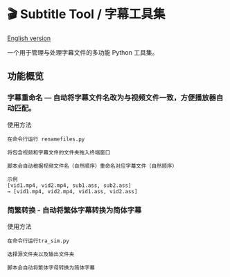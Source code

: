 # 🎬 Subtitle Tool / 字幕工具集 

[English version](https://github.com/HungryNeko/Subtitle_tool/blob/main/README_EN)

一个用于管理与处理字幕文件的多功能 Python 工具集。
## 功能概览 
### 字幕重命名 — 自动将字幕文件名改为与视频文件一致，方便播放器自动匹配。

使用方法

    在命令行运行 renamefiles.py
    
    将包含视频和字幕文件的文件夹拖入终端窗口
    
    脚本会自动根据视频文件名（自然顺序）重命名对应字幕文件（自然顺序）
    
    示例
    [vid1.mp4, vid2.mp4, sub1.ass, sub2.ass] 
    → [vid1.mp4, vid2.mp4, vid1.ass, vid2.ass]

### 简繁转换 - 自动将繁体字幕转换为简体字幕

使用方法

    在命令行运行tra_sim.py

    选择源文件夹以及输出文件夹

    脚本会自动将繁体字母转换为简体字幕
